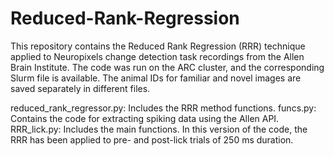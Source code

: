 # Reduced-Rank-Regression

This repository contains the Reduced Rank Regression (RRR) technique applied to Neuropixels change detection task recordings from the Allen Brain Institute.
The code was run on the ARC cluster, and the corresponding Slurm file is available.
The animal IDs for familiar and novel images are saved separately in different files.

reduced_rank_regressor.py: Includes the RRR method functions.
funcs.py: Contains the code for extracting spiking data using the Allen API.
RRR_lick.py: Includes the main functions.
In this version of the code, the RRR has been applied to pre- and post-lick trials of 250 ms duration.
